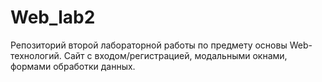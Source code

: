 # Web_lab2
Репозиторий второй лабораторной работы по предмету основы Web-технологий. Сайт с входом/регистрацией, модальными окнами, формами обработки данных.

